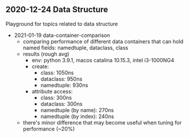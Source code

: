 ## 2020-12-24 Data Structure
Playground for topics related to data structure

- 2021-01-19 data-container-comparison
  - comparing performance of different data containers that can hold named fields: namedtuple, dataclass, class
  - results (rough avg)
    - env: python 3.9.1, macos catalina 10.15.3, intel i3-1000NG4
    - create:
      - class: 1050ns
      - dataclass: 950ns
      - namedtuple: 930ns
    - attribute access:
      - class: 300ns
      - dataclass: 300ns
      - namedtuple (by name): 270ns
      - namedtuple (by index): 240ns
  - there's minor difference that may become useful when tuning for performance (~20%)
  